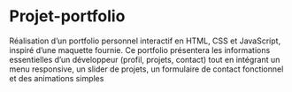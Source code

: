 # Projet-portfolio
Réalisation d’un portfolio personnel interactif en HTML, CSS et JavaScript, inspiré d’une maquette fournie. Ce portfolio présentera les informations essentielles d’un développeur (profil, projets, contact) tout en intégrant un menu responsive, un slider de projets, un formulaire de contact fonctionnel et des animations simples
